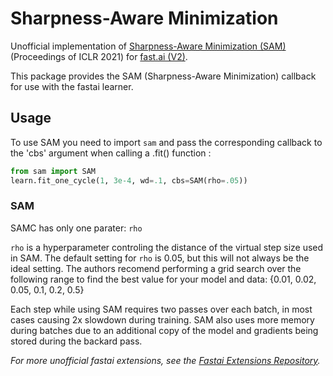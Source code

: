 # Sharpness-Aware Minimization

Unofficial implementation of [Sharpness-Aware Minimization (SAM)](https://arxiv.org/abs/2010.01412) (Proceedings of ICLR 2021) for [fast.ai (V2)](https://docs.fast.ai/).

This package provides the SAM (Sharpness-Aware Minimization) callback for use with the fastai learner.


## Usage

To use SAM you need to import `sam` and pass the corresponding callback to the 'cbs' argument when calling a .fit() function :
```python
from sam import SAM
learn.fit_one_cycle(1, 3e-4, wd=.1, cbs=SAM(rho=.05))
```
### SAM

SAMC has only one parater: `rho`

`rho` is a hyperparameter controling the distance of the virtual step size used in SAM. The default setting for `rho` is 0.05, but this will not always be the ideal setting. The authors recomend performing a grid search over the following range to find the best value for your model and data:
{0.01, 0.02, 0.05, 0.1, 0.2, 0.5}

Each step while using SAM requires two passes over each batch, in most cases causing 2x slowdown during training. 
SAM also uses more memory during batches due to an additional copy of the model and gradients being stored during the backard pass. 


*For more unofficial fastai extensions, see the [Fastai Extensions Repository](https://github.com/nestordemeure/fastai-extensions-repository).*
